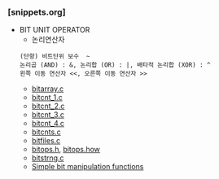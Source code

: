### [snippets.org]
* BIT UNIT OPERATOR
  * 논리연산자
  ```
  (단항) 비트단위 보수	~
  논리곱 (AND) : &, 논리합 (OR) : |, 배타적 논리합 (XOR) : ^
  왼쪽 이동 연산자 <<, 오른쪽 이동 연산자 >>
  ```
  * [bitarray.c](https://github.com/vonj/snippets.org/blob/master/bitarray.c)
  * [bitcnt_1.c](https://github.com/vonj/snippets.org/blob/master/bitcnt_1.c)
  * [bitcnt_2.c](https://github.com/vonj/snippets.org/blob/master/bitcnt_2.c)
  * [bitcnt_3.c](https://github.com/vonj/snippets.org/blob/master/bitcnt_3.c)
  * [bitcnt_4.c](https://github.com/vonj/snippets.org/blob/master/bitcnt_4.c)
  * [bitcnts.c](https://github.com/vonj/snippets.org/blob/master/bitcnts.c)
  * [bitfiles.c](https://github.com/vonj/snippets.org/blob/master/bitfiles.c)
  * [bitops.h](https://github.com/vonj/snippets.org/blob/master/bitops.h), [bitops.how](https://github.com/vonj/snippets.org/blob/master/bitops.how)
  * [bitstrng.c](https://github.com/vonj/snippets.org/blob/master/bitstrng.c)
  * [Simple bit manipulation functions](https://github.com/csbyun-data/C-Pro/blob/main/chap01/Bit/Prog1_1a.c)
